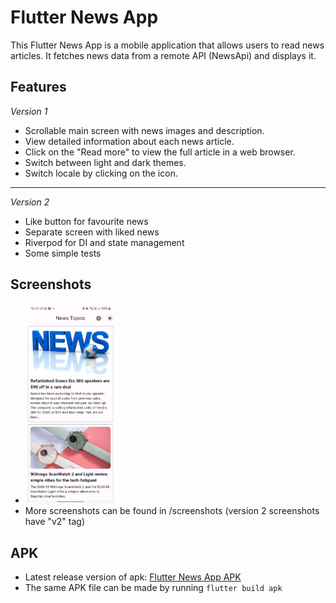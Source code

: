 
# Flutter News App

This Flutter News App is a mobile application that allows users to read news articles. It fetches news data from a remote API (NewsApi) and displays it.

## Features
*Version 1*
- Scrollable main screen with news images and description.
- View detailed information about each news article.
- Click on the "Read more" to view the full article in a web browser.
- Switch between light and dark themes.
- Switch locale by clicking on the icon.
------
*Version 2*
- Like button for favourite news
- Separate screen with liked news
- Riverpod for DI and state management
- Some simple tests

## Screenshots

- <img src="/screenshots/screenshot_1.jpg" alt="Screenshot 1" width="30%">  
- More screenshots can be found in /screenshots (version 2 screenshots have "v2" tag)

## APK

- Latest release version of apk: [Flutter News App APK](/apk/app-release.apk)
- The same APK file can be made by running `flutter build apk`